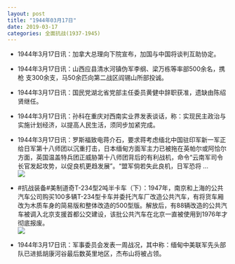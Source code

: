 ```yaml
---
layout: post
title: "1944年03月17日"
date: 2019-03-17
categories: 全面抗战(1937-1945)
---
```


<meta name="referrer" content="no-referrer" />

- 1944年3月17日讯：加拿大总理向下院宣布，加国与中国将谈判互助协定。 

- 1944年3月17日讯：山西应县清水河镇伪军李纲、梁万栋等率部500余名，携枪 支300余支，马50余匹向第二战区阎锡山所部投诚。 

- 1944年3月17日讯：国民党湖北省党部主任委员黄健中辞职获准，遗缺由陈绍贤继任。 

- 1944年3月17日讯：孙科在重庆对西南实业界发表谈话，称：实现民主政治与实施计划经济，以提高人民生活，须同步加紧完成。 

- 1944年3月17日讯：罗斯福致电蒋介石，要求蒋考虑缅北中国驻印军新一军正给日军第十八师团以沉重打击，日本缅甸方面军主力已被拖在英帕尔或阿恰尔方面，英国温盖特兵团正威胁第十八师团背后的有利战机，命令“云南军司令长官发起攻势，以促良机更趋发展”。“盟军倘若失此良机，日军恐将 ... <br/><img src="https://wx4.sinaimg.cn/large/aca367d8ly1g15lz810yhj20c8090q2y.jpg" />

- #抗战装备#美制道奇T-234型2吨半卡车（下）：1947年，南京和上海的公共汽车公司购买100多辆T-234型卡车并委托汽车厂改造公共汽车，有将货车厢改为木质车身的简易版和整体改造的500型版。解放后，有88辆改造的公共汽车被调入北京支援首都公交建设，该批公共汽车在北京一直被使用到1976年才彻底报废。 <br/><img src="https://wx3.sinaimg.cn/large/aca367d8ly1g15k8pxqmmj20hs0yjqa7.jpg" />

- 1944年3月17日讯：军事委员会发表一周战况，其中称：缅甸中美联军先头部队已进抵胡康河谷最后数英里地区，杰布山将被占领。 


